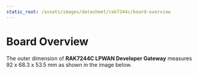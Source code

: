 ```yaml
---
static_root: /assets/images/datasheet/rak7244c/board-overview
---
```


# Board Overview

The outer dimension of **RAK7244C LPWAN Developer Gateway** measures 92 x 68.3 x 53.5 mm as shown in the image below.

<rk-img
  :src="`${$frontmatter.static_root}/ah9xztuuwaroshxlrebn.jpg`"
  width="80%"
  figure-number="1"
  caption="Outer Dimensions of RAK7244C"
/>
